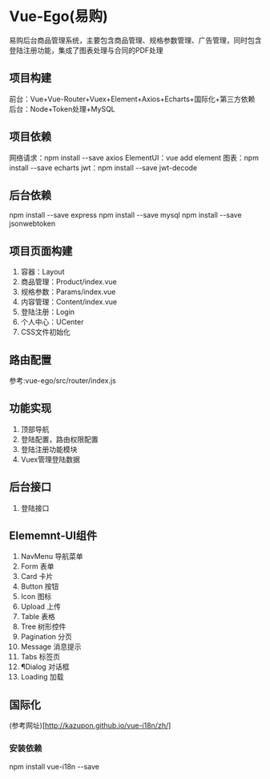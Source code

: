 # Vue-Ego(易购)
易购后台商品管理系统，主要包含商品管理、规格参数管理、广告管理，同时包含登陆注册功能，集成了图表处理与合同的PDF处理

## 项目构建
前台：Vue+Vue-Router+Vuex+Element+Axios+Echarts+国际化+第三方依赖
后台：Node+Token处理+MySQL

## 项目依赖
网络请求：npm install --save axios
ElementUI：vue add element
图表：npm install --save echarts
jwt：npm install --save jwt-decode

## 后台依赖
npm install --save express
npm install --save mysql
npm install --save jsonwebtoken

## 项目页面构建
1. 容器：Layout
2. 商品管理：Product/index.vue
3. 规格参数：Params/index.vue
4. 内容管理：Content/index.vue
5. 登陆注册：Login
6. 个人中心：UCenter
7. CSS文件初始化

## 路由配置
参考:vue-ego/src/router/index.js

## 功能实现
1. 顶部导航
2. 登陆配置，路由权限配置
3. 登陆注册功能模块
4. Vuex管理登陆数据

## 后台接口
1. 登陆接口

## Elememnt-UI组件
1. NavMenu 导航菜单
2. Form 表单
3. Card 卡片
4. Button 按钮
5. Icon 图标
6. Upload 上传
7. Table 表格
8. Tree 树形控件
9. Pagination 分页
10. Message 消息提示
11. Tabs 标签页
12. ¶Dialog 对话框
13. Loading 加载

## 国际化
(参考网址)[http://kazupon.github.io/vue-i18n/zh/]
### 安装依赖
npm install vue-i18n --save

<!-- 修改 -->
